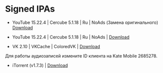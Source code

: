 # Signed IPAs

- YouTube 15.22.4 | Cercube 5.1.18 | Ru | NoAds (Замена оригинального) <a href="itms-services://?action=download-manifest&amp;url=https://raw.githubusercontent.com/Kylmakalle/ipa/master/apps/youtube/Info.plist">Download</a>

- YouTube 15.22.4 | Cercube 5.1.18 | Ru | NoAds | <a href="itms-services://?action=download-manifest&amp;url=https://raw.githubusercontent.com/Kylmakalle/ipa/master/apps/youtubeplus/Info.plist">Download</a>

- VK 2.10 | VKCache | ColoredVK | <a href="itms-services://?action=download-manifest&amp;url=https://raw.githubusercontent.com/Kylmakalle/ipa/master/apps/vk/Info.plist">Download</a>

Для работы аудиозаписей измените ID клиента на Kate Mobile 2685278.

- iTorrent (v1.7.3) | <a href="itms-services://?action=download-manifest&amp;url=https://raw.githubusercontent.com/Kylmakalle/ipa/master/apps/itorrent/Info.plist">Download</a>